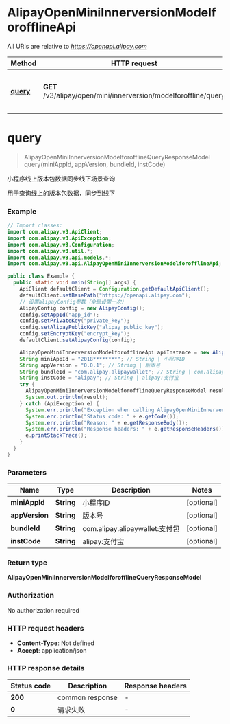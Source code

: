 # AlipayOpenMiniInnerversionModelforofflineApi

All URIs are relative to *https://openapi.alipay.com*

| Method | HTTP request | Description |
|------------- | ------------- | -------------|
| [**query**](AlipayOpenMiniInnerversionModelforofflineApi.md#query) | **GET** /v3/alipay/open/mini/innerversion/modelforoffline/query | 小程序线上版本包数据同步线下场景查询 |


<a name="query"></a>
# **query**
> AlipayOpenMiniInnerversionModelforofflineQueryResponseModel query(miniAppId, appVersion, bundleId, instCode)

小程序线上版本包数据同步线下场景查询

用于查询线上的版本包数据，同步到线下

### Example
```java
// Import classes:
import com.alipay.v3.ApiClient;
import com.alipay.v3.ApiException;
import com.alipay.v3.Configuration;
import com.alipay.v3.util.*;
import com.alipay.v3.api.models.*;
import com.alipay.v3.api.AlipayOpenMiniInnerversionModelforofflineApi;

public class Example {
  public static void main(String[] args) {
    ApiClient defaultClient = Configuration.getDefaultApiClient();
    defaultClient.setBasePath("https://openapi.alipay.com");
    // 设置alipayConfig参数（全局设置一次）
    AlipayConfig config = new AlipayConfig();
    config.setAppId("app_id");
    config.setPrivateKey("private_key");
    config.setAlipayPublicKey("alipay_public_key");
    config.setEncryptKey("encrypt_key");
    defaultClient.setAlipayConfig(config);

    AlipayOpenMiniInnerversionModelforofflineApi apiInstance = new AlipayOpenMiniInnerversionModelforofflineApi(defaultClient);
    String miniAppId = "2018********"; // String | 小程序ID
    String appVersion = "0.0.1"; // String | 版本号
    String bundleId = "com.alipay.alipaywallet"; // String | com.alipay.alipaywallet:支付包
    String instCode = "alipay"; // String | alipay:支付宝
    try {
      AlipayOpenMiniInnerversionModelforofflineQueryResponseModel result = apiInstance.query(miniAppId, appVersion, bundleId, instCode);
      System.out.println(result);
    } catch (ApiException e) {
      System.err.println("Exception when calling AlipayOpenMiniInnerversionModelforofflineApi#query");
      System.err.println("Status code: " + e.getCode());
      System.err.println("Reason: " + e.getResponseBody());
      System.err.println("Response headers: " + e.getResponseHeaders());
      e.printStackTrace();
    }
  }
}
```

### Parameters

| Name | Type | Description  | Notes |
|------------- | ------------- | ------------- | -------------|
| **miniAppId** | **String**| 小程序ID | [optional] |
| **appVersion** | **String**| 版本号 | [optional] |
| **bundleId** | **String**| com.alipay.alipaywallet:支付包 | [optional] |
| **instCode** | **String**| alipay:支付宝 | [optional] |

### Return type

**AlipayOpenMiniInnerversionModelforofflineQueryResponseModel**

### Authorization

No authorization required

### HTTP request headers

 - **Content-Type**: Not defined
 - **Accept**: application/json

### HTTP response details
| Status code | Description | Response headers |
|-------------|-------------|------------------|
| **200** | common response |  -  |
| **0** | 请求失败 |  -  |

